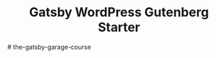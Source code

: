 <h1 align="center">
  Gatsby WordPress Gutenberg Starter
</h1>
#   t h e - g a t s b y - g a r a g e - c o u r s e  
 